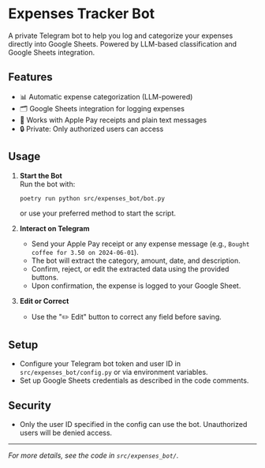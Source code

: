 # Expenses Tracker Bot

A private Telegram bot to help you log and categorize your expenses directly into Google Sheets. Powered by LLM-based classification and Google Sheets integration.

## Features

- 📊 Automatic expense categorization (LLM-powered)
- 🗂️ Google Sheets integration for logging expenses
- 🤖 Works with Apple Pay receipts and plain text messages
- 🔒 Private: Only authorized users can access

## Usage

1. **Start the Bot**  
   Run the bot with:
   ```bash
   poetry run python src/expenses_bot/bot.py
   ```
   or use your preferred method to start the script.

2. **Interact on Telegram**  
   - Send your Apple Pay receipt or any expense message (e.g., `Bought coffee for 3.50 on 2024-06-01`).
   - The bot will extract the category, amount, date, and description.
   - Confirm, reject, or edit the extracted data using the provided buttons.
   - Upon confirmation, the expense is logged to your Google Sheet.

3. **Edit or Correct**  
   - Use the "✏️ Edit" button to correct any field before saving.

## Setup

- Configure your Telegram bot token and user ID in `src/expenses_bot/config.py` or via environment variables.
- Set up Google Sheets credentials as described in the code comments.

## Security

- Only the user ID specified in the config can use the bot. Unauthorized users will be denied access.

---

*For more details, see the code in `src/expenses_bot/`.*
